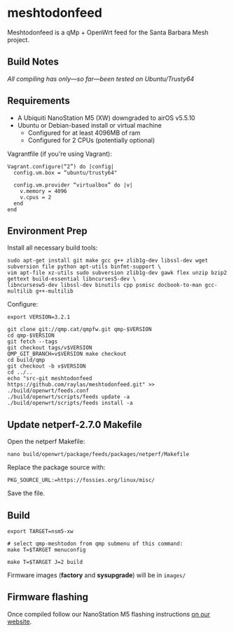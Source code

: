 meshtodonfeed
=============

Meshtodonfeed is a qMp + OpenWrt feed for the Santa Barbara Mesh project.

Build Notes
-----------

*All compiling has only—so far—been tested on Ubuntu/Trusty64*


Requirements
------------

* A Ubiquiti NanoStation M5 (XW) downgraded to airOS v5.5.10
* Ubuntu or Debian-based install or virtual machine
  * Configured for at least 4096MB of ram
  * Configured for 2 CPUs (potentially optional)


Vagrantfile (if you're using Vagrant):

```
Vagrant.configure(“2”) do |config|
  config.vm.box = “ubuntu/trusty64"

  config.vm.provider “virtualbox” do |v|
    v.memory = 4096
    v.cpus = 2
  end
end
```


Environment Prep
----------------

Install all necessary build tools:

```
sudo apt-get install git make gcc g++ zlib1g-dev libssl-dev wget subversion file python apt-utils binfmt-support \
vim apt-file xz-utils sudo subversion zlib1g-dev gawk flex unzip bzip2 gettext build-essential libncurses5-dev \
libncursesw5-dev libssl-dev binutils cpp psmisc docbook-to-man gcc-multilib g++-multilib
```

Configure:

```
export VERSION=3.2.1

git clone git://qmp.cat/qmpfw.git qmp-$VERSION
cd qmp-$VERSION
git fetch --tags
git checkout tags/v$VERSION
QMP_GIT_BRANCH=v$VERSION make checkout
cd build/qmp
git checkout -b v$VERSION
cd ../..
echo "src-git meshtodonfeed https://github.com/raylas/meshtodonfeed.git" >> ./build/openwrt/feeds.conf
./build/openwrt/scripts/feeds update -a
./build/openwrt/scripts/feeds install -a
```


Update netperf-2.7.0 Makefile
-----------------------------

Open the netperf Makefile:

`nano build/openwrt/package/feeds/packages/netperf/Makefile`

Replace the package source with:

`PKG_SOURCE_URL:=https://fossies.org/linux/misc/`

Save the file.


Build
-----

```
export TARGET=nsm5-xw

# select qmp-meshtodon from qmp submenu of this command:
make T=$TARGET menuconfig

make T=$TARGET J=2 build
```

Firmware images (**factory** and **sysupgrade**) will be in `images/`


Firmware flashing
-----------------

Once compiled follow our NanoStation M5 flashing instructions [on our website](https://sbmesh.net/join.html).
